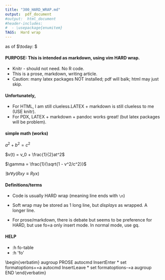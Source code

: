 ```yaml
---
title: "300_HARD_WRAP.md"
output:  pdf_document
#output:  html_document
#header-includes: 
#  - \usepackage{enumitem}
TAGS:  Hard wrap
---
```


as of $\today:  $ 


#### PURPOSE:   This is intended as markdown, using vim HARD wrap.
  *  Knitr - should not need.  No R code.
  *  This is a prose, markdown, writing article.
  *  Caution:  many latex packages NOT installed;  pdf will balk; html may
      just skip.


#### Unfortunately,    
  *  For HTML, I am still clueless.LATEX + markdown is still clueless to me (USE knitr).
  *  For PDX, LATEX + markdown + pandoc works great!  (but latex packages will be
      problem).

 

 <!--
!pandoc % -f markdown -o %.pdf

!pandoc % -f markdown  -t latex -H ../chapter_break.tex -V linkcolor:blue -V fontsize=11pt -V geometry:margin=0.3in -o ~/Downloads/print_and_delete/out.pdf
!pandoc % -f markdown  -t latex -H ../chapter_break.tex -V linkcolor:blue -V fontsize=11pt -V geometry:margin=0.3in -o out.pdf 
!pandoc % -f markdown  --pdf-engine xelatex -H chapter_break.tex -V linkcolor:blue -V fontsize=11pt -V geometry:margin=0.3in -o ~/Downloads/print_and_delete/out.pdf
-->


#### simple math (works)
$a^2 + b^2 = c^2$

$v(t) = v_0 + \frac{1}{2}at^2$

$\gamma = \frac{1}{\sqrt{1 - v^2/c^2}}$  

$\exists x \forall y (Rxy \equiv Ryx)$

####

####    Definitions/terms 

  *  Code is usually HARD wrap (meaning line ends with `\n`) 
  *  Soft wrap may be stored as 1 long line, but *displays* as wrapped.  A
      longer line. 

  *  For prose/markdown, there is debate but seems to be preference for HARD,
      but use fo=a  only insert mode.  In normal mode, use gq.

####    HELP
  *  :h fo-table
  *  :h 'fo'

 
\begin{verbatim}
augroup PROSE 
    autocmd InsertEnter * set formatoptions+=a 
    autocmd InsertLeave * set formatoptions-=a 
augroup END
\end{verbatim}



<!--
vim:linebreak:nospell:nowrap:cul tw=78 fo=ntl foldcolumn=3 cc=+1
-->
